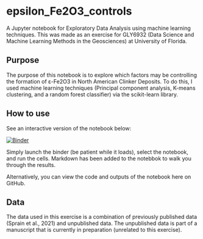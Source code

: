 # epsilon_Fe2O3_controls

A Jupyter notebook for Exploratory Data Analysis using machine learning techniques. This was made as an exercise for GLY6932 (Data Science and Machine Learning Methods in the Geosciences) at University of Florida.


## Purpose

The purpose of this notebook is to explore which factors may be controlling the formation of ε-Fe2O3 in North American Clinker Deposits. To do this, I used machine learning techniques (Principal component analysis, K-means clustering, and a random forest classifier) via the scikit-learn library.

## How to use
See an interactive version of the notebook below: 

[![Binder](https://mybinder.org/badge_logo.svg)](https://mybinder.org/v2/gh/katiebristol/epsilon_Fe2O3_controls/HEAD)

Simply launch the binder (be patient while it loads), select the notebook, and run the cells. 
Markdown has been added to the notebbok to walk you through the results.

Alternatively, you can view the code and outputs of the notebook here on GitHub.

## Data 

The data used in this exercise is a combination of previously published data (Sprain et al., 2021) and unpublished data. The unpublished data is part of a manuscript that is currently in preparation (unrelated to this exercise). 